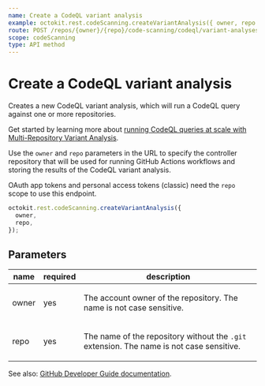 ```yaml
---
name: Create a CodeQL variant analysis
example: octokit.rest.codeScanning.createVariantAnalysis({ owner, repo })
route: POST /repos/{owner}/{repo}/code-scanning/codeql/variant-analyses
scope: codeScanning
type: API method
---
```


# Create a CodeQL variant analysis

Creates a new CodeQL variant analysis, which will run a CodeQL query against one or more repositories.

Get started by learning more about [running CodeQL queries at scale with Multi-Repository Variant Analysis](https://docs.github.com/code-security/codeql-for-vs-code/getting-started-with-codeql-for-vs-code/running-codeql-queries-at-scale-with-multi-repository-variant-analysis).

Use the `owner` and `repo` parameters in the URL to specify the controller repository that
will be used for running GitHub Actions workflows and storing the results of the CodeQL variant analysis.

OAuth app tokens and personal access tokens (classic) need the `repo` scope to use this endpoint.

```js
octokit.rest.codeScanning.createVariantAnalysis({
  owner,
  repo,
});
```

## Parameters

<table>
  <thead>
    <tr>
      <th>name</th>
      <th>required</th>
      <th>description</th>
    </tr>
  </thead>
  <tbody>
    <tr><td>owner</td><td>yes</td><td>

The account owner of the repository. The name is not case sensitive.

</td></tr>
<tr><td>repo</td><td>yes</td><td>

The name of the repository without the `.git` extension. The name is not case sensitive.

</td></tr>
  </tbody>
</table>

See also: [GitHub Developer Guide documentation](https://docs.github.com/rest/code-scanning/code-scanning#create-a-codeql-variant-analysis).
